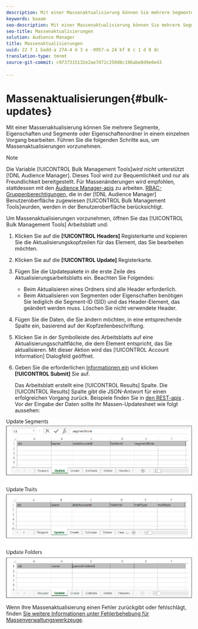 ```yaml
---
description: Mit einer Massenaktualisierung können Sie mehrere Segmente, Eigenschaften und Segmente oder Eigenschaftenordner in einem einzelnen Vorgang bearbeiten. Führen Sie die folgenden Schritte aus, um Massenaktualisierungen vorzunehmen.
keywords: baaam
seo-description: Mit einer Massenaktualisierung können Sie mehrere Segmente, Eigenschaften und Segmente oder Eigenschaftenordner in einem einzelnen Vorgang bearbeiten. Führen Sie die folgenden Schritte aus, um Massenaktualisierungen vorzunehmen.
seo-title: Massenaktualisierungen
solution: Audience Manager
title: Massenaktualisierungen
uuid: 22 f 1 badd-a 274-4 d 3 e -9957-a 24 bf 8 c 1 d 0 dc
translation-type: tm+mt
source-git-commit: c9737315132e2ae7d72c250d8c196abe8d9e0e43

---
```



# Massenaktualisierungen{#bulk-updates}

Mit einer Massenaktualisierung können Sie mehrere Segmente, Eigenschaften und Segmente oder Eigenschaftenordner in einem einzelnen Vorgang bearbeiten. Führen Sie die folgenden Schritte aus, um Massenaktualisierungen vorzunehmen.

<!-- 

t_bulk_updates.xml

 -->

>[!NOTE]
>
>Die Variable [!UICONTROL Bulk Management Tools]*wird nicht* unterstützt [!DNL Audience Manager]. Dieses Tool wird zur Bequemlichkeit und nur als Freundlichkeit bereitgestellt. Für Massenänderungen wird empfohlen, stattdessen mit den [Audience Manager-apis](../../api/rest-api-main/aam-api-getting-started.md) zu arbeiten. [RBAC-Gruppenberechtigungen,](../../features/administration/administration-overview.md) die in der [!DNL Audience Manager] Benutzeroberfläche zugewiesen [!UICONTROL Bulk Management Tools]wurden, werden in der Benutzeroberfläche berücksichtigt.

Um Massenaktualisierungen vorzunehmen, öffnen Sie das [!UICONTROL Bulk Management Tools] Arbeitsblatt und:

1. Klicken Sie auf die **[!UICONTROL Headers]** Registerkarte und kopieren Sie die Aktualisierungskopfzeilen für das Element, das Sie bearbeiten möchten.
1. Klicken Sie auf die **[!UICONTROL Update]** Registerkarte.
1. Fügen Sie die Updatepakete in die erste Zeile des Aktualisierungsarbeitsblatts ein. Beachten Sie Folgendes:

   * Beim Aktualisieren eines Ordners sind alle Header erforderlich.
   * Beim Aktualisieren von Segmenten oder Eigenschaften benötigen Sie lediglich die Segment-ID (SID) und das Header-Element, das geändert werden muss. Löschen Sie nicht verwendete Header.

1. Fügen Sie die Daten, die Sie ändern möchten, in eine entsprechende Spalte ein, basierend auf der Kopfzeilenbeschriftung.
1. Klicken Sie in der Symbolleiste des Arbeitsblatts auf eine Aktualisierungsschaltfläche, die dem Element entspricht, das Sie aktualisieren.
Mit dieser Aktion wird das [!UICONTROL Account Information] Dialogfeld geöffnet.

1. Geben Sie die erforderlichen [Informationen ein](../../reference/bulk-management-tools/bulk-management-intro.md#auth-reqs) und klicken **[!UICONTROL Submit]** Sie auf.

   Das Arbeitsblatt erstellt eine [!UICONTROL Results] Spalte. Die [!UICONTROL Results] Spalte gibt die JSON-Antwort für einen erfolgreichen Vorgang zurück. Beispiele finden Sie in [den REST-apis](../../api/rest-api-main/rest-api-main.md) . Vor der Eingabe der Daten sollte Ihr Massen-Updatesheet wie folgt aussehen:

![](assets/update.png)

Wenn Ihre Massenaktualisierung einen Fehler zurückgibt oder fehlschlägt, finden [Sie weitere Informationen unter Fehlerbehebung für Massenverwaltungswerkzeuge](../../reference/bulk-management-tools/bulk-troubleshooting.md).
